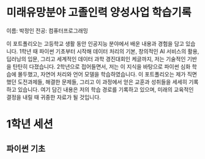 # 미래유망분야 고졸인력 양성사업 학습기록

이름: 박정인
전공: 컴퓨터프로그래밍

이 포트폴리오는 고등학교 생활 동안 인공지능 분야에서 배운 내용과 경험을 담고 있습니다. 1학년 때 파이썬 기초부터 시작해 데이터 처리의 기본, 창의적인 AI 서비스의 활용, 딥러닝의 입문, 그리고 세계적인 데이터 과학 경진대회인 케글까지, 저는 기술적인 기반을 탄탄히 다졌습니다. 2학년으로 접어들면서, 저는 이 지식을 바탕으로 파이썬 심화 학습에 몰두했고, 자연어 처리와 언어 모델을 학습하였습니다. 이 포트폴리오는 제가 직면했던 도전과제들, 해결한 문제들, 그리고 이 과정에서 얻은 교훈과 성취들을 세세히 기록하고 있습니다. 여기 담긴 내용은 저의 학습 경로를 기록하고 있으며, 미래의 교육적인 결정을 내릴 때 귀중한 자료가 될 것입니다.


# 1학년 세션

## 파이썬 기초 

